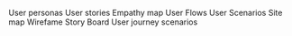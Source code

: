 User personas
User stories
Empathy map
User Flows
User Scenarios
Site map
Wirefame
Story Board
User journey scenarios
